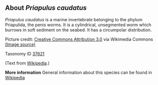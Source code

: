 **About *Priapulus caudatus***
-------------------------
*Priapulus caudatus* is a marine invertebrate belonging to the phylum 
Priapulida, the penis worms. It is a cylindrical, unsegmented worm 
which burrows in soft sediment on the seabed. It has a circumpolar 
distribution.


Picture credit: [Creative Commons Attribution 3.0](https://creativecommons.org/licenses/by/3.0) via Wikimedia Commons [(Image source)](https://en.wikipedia.org/wiki/File:Priapulus_caudatus.jpg)

Taxonomy ID [37621](https://www.uniprot.org/taxonomy/37621)

(Text from [Wikipedia](https://en.wikipedia.org/).)

**More information**
General information about this species can be found in [Wikipedia](https://en.wikipedia.org/wiki/Priapulus_caudatus)
